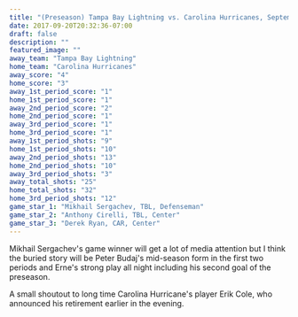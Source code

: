```yaml
---
title: "(Preseason) Tampa Bay Lightning vs. Carolina Hurricanes, September 20th 2017"
date: 2017-09-20T20:32:36-07:00
draft: false
description: ""
featured_image: ""
away_team: "Tampa Bay Lightning"
home_team: "Carolina Hurricanes"
away_score: "4"
home_score: "3"
away_1st_period_score: "1"
home_1st_period_score: "1"
away_2nd_period_score: "2"
home_2nd_period_score: "1"
away_3rd_period_score: "1"
home_3rd_period_score: "1"
away_1st_period_shots: "9"
home_1st_period_shots: "10"
away_2nd_period_shots: "13"
home_2nd_period_shots: "10"
away_3rd_period_shots: "3"
away_total_shots: "25"
home_total_shots: "32"
home_3rd_period_shots: "12"
game_star_1: "Mikhail Sergachev, TBL, Defenseman"
game_star_2: "Anthony Cirelli, TBL, Center"
game_star_3: "Derek Ryan, CAR, Center"
---
```


Mikhail Sergachev's game winner will get a lot of media attention but I think the buried story will be Peter Budaj's mid-season form in the first two periods and Erne's strong play all night including his second goal of the preseason.

A small shoutout to long time Carolina Hurricane's player Erik Cole, who announced his retirement earlier in the evening.
